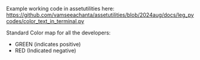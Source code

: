 
Example working code in assetutilities here:
<https://github.com/vamseeachanta/assetutilities/blob/2024aug/docs/leg_pycodes/color_text_in_terminal.py>

Standard Color map for all the developers:

- GREEN (indicates positive)
- RED (Indicated negative)
